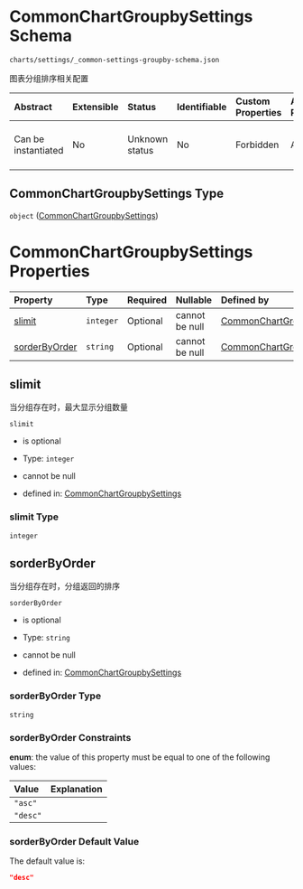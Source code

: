 # CommonChartGroupbySettings Schema

```txt
charts/settings/_common-settings-groupby-schema.json
```

图表分组排序相关配置

| Abstract            | Extensible | Status         | Identifiable | Custom Properties | Additional Properties | Access Restrictions | Defined In                                                                                                                  |
| :------------------ | :--------- | :------------- | :----------- | :---------------- | :-------------------- | :------------------ | :-------------------------------------------------------------------------------------------------------------------------- |
| Can be instantiated | No         | Unknown status | No           | Forbidden         | Allowed               | none                | [\_common-settings-groupby-schema.json](../out/charts/settings/_common-settings-groupby-schema.json "open original schema") |

## CommonChartGroupbySettings Type

`object` ([CommonChartGroupbySettings](_common-settings-groupby-schema.md))

# CommonChartGroupbySettings Properties

| Property                        | Type      | Required | Nullable       | Defined by                                                                                                                                                                 |
| :------------------------------ | :-------- | :------- | :------------- | :------------------------------------------------------------------------------------------------------------------------------------------------------------------------- |
| [slimit](#slimit)               | `integer` | Optional | cannot be null | [CommonChartGroupbySettings](_common-settings-groupby-schema-properties-slimit.md "charts/settings/_common-settings-groupby-schema.json#/properties/slimit")               |
| [sorderByOrder](#sorderbyorder) | `string`  | Optional | cannot be null | [CommonChartGroupbySettings](_common-settings-groupby-schema-properties-sorderbyorder.md "charts/settings/_common-settings-groupby-schema.json#/properties/sorderByOrder") |

## slimit

当分组存在时，最大显示分组数量

`slimit`

* is optional

* Type: `integer`

* cannot be null

* defined in: [CommonChartGroupbySettings](_common-settings-groupby-schema-properties-slimit.md "charts/settings/_common-settings-groupby-schema.json#/properties/slimit")

### slimit Type

`integer`

## sorderByOrder

当分组存在时，分组返回的排序

`sorderByOrder`

* is optional

* Type: `string`

* cannot be null

* defined in: [CommonChartGroupbySettings](_common-settings-groupby-schema-properties-sorderbyorder.md "charts/settings/_common-settings-groupby-schema.json#/properties/sorderByOrder")

### sorderByOrder Type

`string`

### sorderByOrder Constraints

**enum**: the value of this property must be equal to one of the following values:

| Value    | Explanation |
| :------- | :---------- |
| `"asc"`  |             |
| `"desc"` |             |

### sorderByOrder Default Value

The default value is:

```json
"desc"
```
